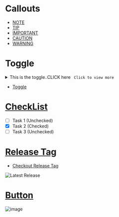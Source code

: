 # Callouts

- [NOTE](./contents/Callouts.md#note)
- [TIP](./contents/Callouts.md#tip)
- [IMPORTANT](./contents/Callouts.md#important)
- [CAUTION](./contents/Callouts.md#caution)
- [WARNING](./contents/Callouts.md#warning)

# Toggle

<details>
  <summary>This is the toggle..CLICK here <code> Click to view more </code> </summary>
  <p> Good job, here is the toggled preview here...</p>
</details>


- [Toggle](./contents/Toggle.md#note)


# [CheckList](./contents/CheckList.md#note)

- [ ] Task 1 (Unchecked)
- [x] Task 2 (Checked)
- [ ] Task 3 (Unchecked)

# [Release Tag](./contents/ReleaseTag.md#note)

- [Checkout Release Tag](./contents/ReleaseTag.md#note)

![Latest Release](https://img.shields.io/github/v/release/test/test)

# [Button](./contents/Button.md)
![image](https://github.com/user-attachments/assets/1a04df63-88aa-4f1e-ba18-b7f345c20609)




